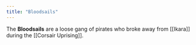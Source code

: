 ```yaml
---
title: "Bloodsails"
---
```


The **Bloodsails** are a loose gang of pirates who broke away from [[Ikara]] during the [[Corsair Uprising]].
